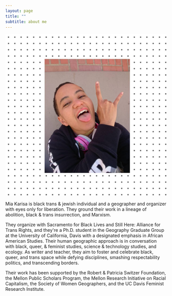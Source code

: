 ```yaml
---
layout: page
title: ""
subtitle: about me
---
```


![](/img/sketch-1571194473153.jpg)

Mia Karisa is black trans & jewish individual and a geographer and organizer with eyes only for liberation. They ground their work in a lineage of abolition, black & trans insurrection, and Marxism.

They organize with Sacramento for Black Lives and Still Here: Alliance for Trans Rights, and they're a Ph.D. student in the Geography Graduate Group at the University of California, Davis with a designated emphasis in African American Studies.  Their human geographic approach is in conversation with black, queer, & feminist studies, science & technology studies, and ecology.  As writer and teacher, they aim to foster and celebrate black, queer, and trans space while defying disciplines, smashing respectability politics, and transcending borders. 

Their work has been supported by the Robert & Patricia Switzer Foundation, the Mellon Public Scholars Program, the Mellon Research Initiative on Racial Capitalism, the Society of Women Geographers, and the UC Davis Feminist Research Institute.
